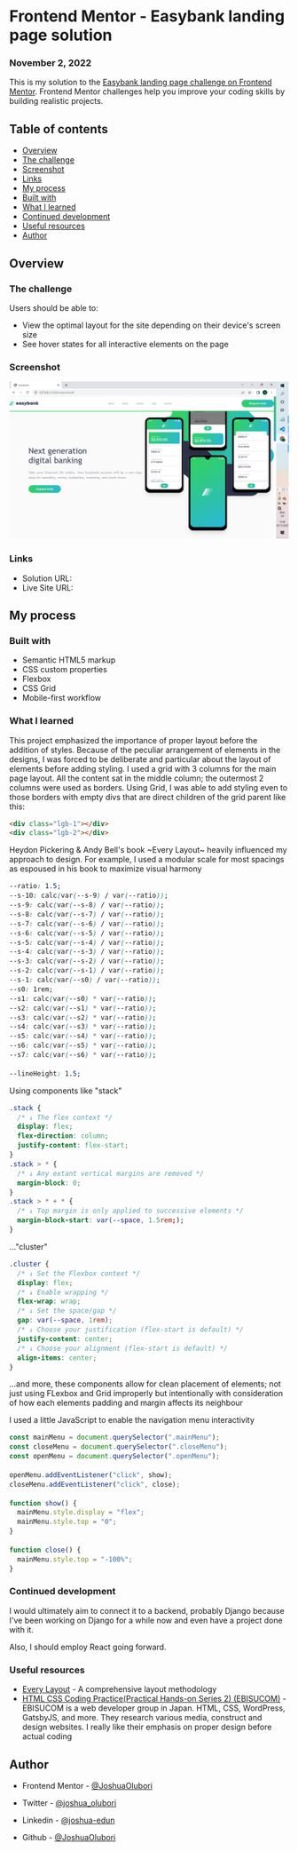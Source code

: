 # Frontend Mentor - Easybank landing page solution

### November 2, 2022

This is my solution to the [Easybank landing page challenge on Frontend
Mentor](https://www.frontendmentor.io/challenges/easybank-landing-page-WaUhkoDN). Frontend Mentor challenges help you
improve your coding skills by building realistic projects.

## Table of contents

- [Overview](#overview)
- [The challenge](#the-challenge)
- [Screenshot](#screenshot)
- [Links](#links)
- [My process](#my-process)
- [Built with](#built-with)
- [What I learned](#what-i-learned)
- [Continued development](#continued-development)
- [Useful resources](#useful-resources)
- [Author](#author)

## Overview

### The challenge

Users should be able to:

- View the optimal layout for the site depending on their device's screen size
- See hover states for all interactive elements on the page

### Screenshot

![](./Screenshot.png)

### Links

- Solution URL: [](https://github.com/JoshuaOlubori/Easybank/)
- Live Site URL: [](https://joshuaolubori.github.io/Easybank/)

## My process

### Built with

- Semantic HTML5 markup
- CSS custom properties
- Flexbox
- CSS Grid
- Mobile-first workflow

### What I learned

This project emphasized the importance of proper layout before the addition of styles.
Because of the peculiar arrangement of elements in the designs, I was forced to be deliberate and particular about the
layout
of elements before adding styling. I used a grid with 3 columns for the main page layout. All the content sat in the
middle column;
the outermost 2 columns were used as borders. Using Grid, I was able to add styling even to those borders with empty
divs that are direct children of the grid parent like this:

```html
<div class="lgb-1"></div>
<div class="lgb-2"></div>
```

Heydon Pickering & Andy Bell's book ~Every Layout~ heavily influenced my approach to design. For example, I used a
modular scale for most spacings as espoused in his book to maximize visual harmony

```css
--ratio: 1.5;
--s-10: calc(var(--s-9) / var(--ratio));
--s-9: calc(var(--s-8) / var(--ratio));
--s-8: calc(var(--s-7) / var(--ratio));
--s-7: calc(var(--s-6) / var(--ratio));
--s-6: calc(var(--s-5) / var(--ratio));
--s-5: calc(var(--s-4) / var(--ratio));
--s-4: calc(var(--s-3) / var(--ratio));
--s-3: calc(var(--s-2) / var(--ratio));
--s-2: calc(var(--s-1) / var(--ratio));
--s-1: calc(var(--s0) / var(--ratio));
--s0: 1rem;
--s1: calc(var(--s0) * var(--ratio));
--s2: calc(var(--s1) * var(--ratio));
--s3: calc(var(--s2) * var(--ratio));
--s4: calc(var(--s3) * var(--ratio));
--s5: calc(var(--s4) * var(--ratio));
--s6: calc(var(--s5) * var(--ratio));
--s7: calc(var(--s6) * var(--ratio));

--lineHeight: 1.5;
```

Using components like "stack"

```css
.stack {
  /* ↓ The flex context */
  display: flex;
  flex-direction: column;
  justify-content: flex-start;
}
.stack > * {
  /* ↓ Any extant vertical margins are removed */
  margin-block: 0;
}
.stack > * + * {
  /* ↓ Top margin is only applied to successive elements */
  margin-block-start: var(--space, 1.5rem;);
}
```

..."cluster"

```css
.cluster {
  /* ↓ Set the Flexbox context */
  display: flex;
  /* ↓ Enable wrapping */
  flex-wrap: wrap;
  /* ↓ Set the space/gap */
  gap: var(--space, 1rem);
  /* ↓ Choose your justification (flex-start is default) */
  justify-content: center;
  /* ↓ Choose your alignment (flex-start is default) */
  align-items: center;
}
```

...and more, these components allow for clean placement of elements; not just using FLexbox and Grid improperly but
intentionally with consideration of how each elements padding and margin affects its neighbour

I used a little JavaScript to enable the navigation menu interactivity

```js
const mainMenu = document.querySelector(".mainMenu");
const closeMenu = document.querySelector(".closeMenu");
const openMenu = document.querySelector(".openMenu");

openMenu.addEventListener("click", show);
closeMenu.addEventListener("click", close);

function show() {
  mainMenu.style.display = "flex";
  mainMenu.style.top = "0";
}

function close() {
  mainMenu.style.top = "-100%";
}
```

### Continued development

I would ultimately aim to connect it to a backend, probably Django because I've been working on Django for a while now
and even have a project done with it.

Also, I should employ React going forward.

### Useful resources

- [Every Layout](https://every-layout.dev/) - A comprehensive layout methodology
- [HTML CSS Coding Practice(Practical Hands-on Series 2) (EBISUCOM)](https://ep.ebisu.com/en/) -
  EBISUCOM is a web developer group in Japan. HTML, CSS, WordPress,
  GatsbyJS, and more. They research various media, construct and design
  websites. I really like their emphasis on proper design before actual coding

## Author

- Frontend Mentor - [@JoshuaOlubori](https://www.frontendmentor.io/profile/JoshuaOlubori)
- Twitter - [@joshua_olubori](https://twitter.com/joshua_olubori)

- Linkedin - [@joshua-edun](https://www.linkedin.com/in/joshua-edun/)

- Github - [@JoshuaOlubori](https://www.github.com/JoshuaOlubori)
